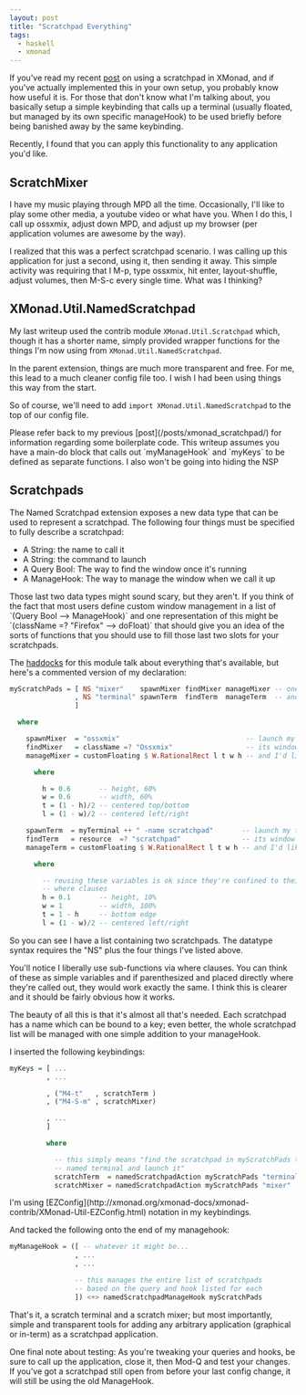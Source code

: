 ```yaml
---
layout: post
title: "Scratchpad Everything"
tags:
  - haskell
  - xmonad
---
```


If you've read my recent [post](/posts/xmonad_scratchpad) on using a 
scratchpad in XMonad, and if you've actually implemented this in your 
own setup, you probably know how useful it is. For those that don't know 
what I'm talking about, you basically setup a simple keybinding that 
calls up a terminal (usually floated, but managed by its own specific 
manageHook) to be used briefly before being banished away by the same 
keybinding.

Recently, I found that you can apply this functionality to any
application you'd like.

## ScratchMixer

I have my music playing through MPD all the time. Occasionally,
I'll like to play some other media, a youtube video or what have
you. When I do this, I call up ossxmix, adjust down MPD, and adjust
up my browser (per application volumes are awesome by the way).

I realized that this was a perfect scratchpad scenario. I was
calling up this application for just a second, using it, then
sending it away. This simple activity was requiring that I M-p,
type ossxmix, hit enter, layout-shuffle, adjust volumes, then M-S-c
every single time. What was I thinking?

## XMonad.Util.NamedScratchpad

My last writeup used the contrib module `XMonad.Util.Scratchpad`
which, though it has a shorter name, simply provided wrapper
functions for the things I'm now using from
`XMonad.Util.NamedScratchpad`.

In the parent extension, things are much more transparent and free.
For me, this lead to a much cleaner config file too. I wish I had
been using things this way from the start.

So of course, we'll need to add
`import XMonad.Util.NamedScratchpad` to the top of our config
file.

<div class="note">
Please refer back to my previous [post](/posts/xmonad_scratchpad/) for 
information regarding some boilerplate code. This writeup assumes you 
have a main-do block that calls out `myManageHook` and `myKeys` to be 
defined as separate functions. I also won't be going into hiding the NSP 
</div>

## Scratchpads

The Named Scratchpad extension exposes a new data type that can be
used to represent a scratchpad. The following four things must be
specified to fully describe a scratchpad:

-   A String: the name to call it
-   A String: the command to launch
-   A Query Bool: The way to find the window once it's running
-   A ManageHook: The way to manage the window when we call it up

<div class="note">
Those last two data types might sound scary, but they aren't. If
you think of the fact that most users define custom window
management in a list of `(Query Bool --> ManageHook)` and one
representation of this might be
`(className =? "Firefox" --> doFloat)` that should give you an idea
of the sorts of functions that you should use to fill those last
two slots for your scratchpads.
</div>

The 
[haddocks](http://xmonad.org/xmonad-docs/xmonad-contrib/XMonad-Util-Scratchpad.html)
for this module talk about everything that's available, but here's a 
commented version of my declaration:

```haskell 
myScratchPads = [ NS "mixer"    spawnMixer findMixer manageMixer -- one scratchpad
                , NS "terminal" spawnTerm  findTerm  manageTerm  -- and a second
                ]   

  where

    spawnMixer  = "ossxmix"                               -- launch my mixer
    findMixer   = className =? "Ossxmix"                  -- its window has a ClassName of "Ossxmix"
    manageMixer = customFloating $ W.RationalRect l t w h -- and I'd like it fixed using the geometry below:

      where

        h = 0.6       -- height, 60% 
        w = 0.6       -- width, 60% 
        t = (1 - h)/2 -- centered top/bottom
        l = (1 - w)/2 -- centered left/right

    spawnTerm  = myTerminal ++ " -name scratchpad"       -- launch my terminal
    findTerm   = resource  =? "scratchpad"               -- its window will be named "scratchpad" (see above)
    manageTerm = customFloating $ W.RationalRect l t w h -- and I'd like it fixed using the geometry below

      where

        -- reusing these variables is ok since they're confined to their own 
        -- where clauses 
        h = 0.1       -- height, 10% 
        w = 1         -- width, 100%
        t = 1 - h     -- bottom edge
        l = (1 - w)/2 -- centered left/right
```

So you can see I have a list containing two scratchpads. The
datatype syntax requires the "NS" plus the four things I've listed
above.

<div class="note">
You'll notice I liberally use sub-functions via where clauses. You
can think of these as simple variables and if parenthesized and
placed directly where they're called out, they would work exactly
the same. I think this is clearer and it should be fairly obvious
how it works.
</div>

The beauty of all this is that it's almost all that's needed. Each
scratchpad has a name which can be bound to a key; even better, the
whole scratchpad list will be managed with one simple addition to
your manageHook.

I inserted the following keybindings:

```haskell 
myKeys = [ ...
         , ...

         , ("M4-t"   , scratchTerm )
         , ("M4-S-m" , scratchMixer)

         , ...
         ] 

         where

           -- this simply means "find the scratchpad in myScratchPads that is 
           -- named terminal and launch it"
           scratchTerm  = namedScratchpadAction myScratchPads "terminal"
           scratchMixer = namedScratchpadAction myScratchPads "mixer"
```

<div class="note">
I'm using 
[EZConfig](http://xmonad.org/xmonad-docs/xmonad-contrib/XMonad-Util-EZConfig.html) 
notation in my keybindings.
</div>

And tacked the following onto the end of my managehook:

```haskell 
myManageHook = ([ -- whatever it might be...
                , ...
                , ...

                -- this manages the entire list of scratchpads 
                -- based on the query and hook listed for each
                ]) <+> namedScratchpadManageHook myScratchPads
```

That's it, a scratch terminal and a scratch mixer; but most
importantly, simple and transparent tools for adding any arbitrary
application (graphical or in-term) as a scratchpad application.

One final note about testing: As you're tweaking your queries and
hooks, be sure to call up the application, close it, then Mod-Q and
test your changes. If you've got a scratchpad still open from
before your last config change, it will still be using the old
ManageHook.
